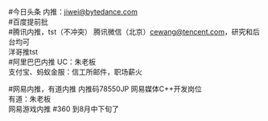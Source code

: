 #今日头条
内推：jiwei@bytedance.com  
#百度提前批  
#腾讯内推，tst（不冲突） 
腾讯微信（北京）cewang@tencent.com，研究和后台均可    
洋哥推tst   
#阿里巴巴内推
UC：朱老板  
支付宝、蚂蚁金服：信工所邮件，职场薪火  

#网易内推，有道内推
内推码78550JP  网易媒体C++开发岗位  
有道：朱老板  
网易游戏内推
#360 到8月中下旬了

